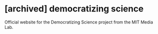 # [archived] democratizing science
Official website for the Democratizing Science project from the MIT Media Lab.<br/>
